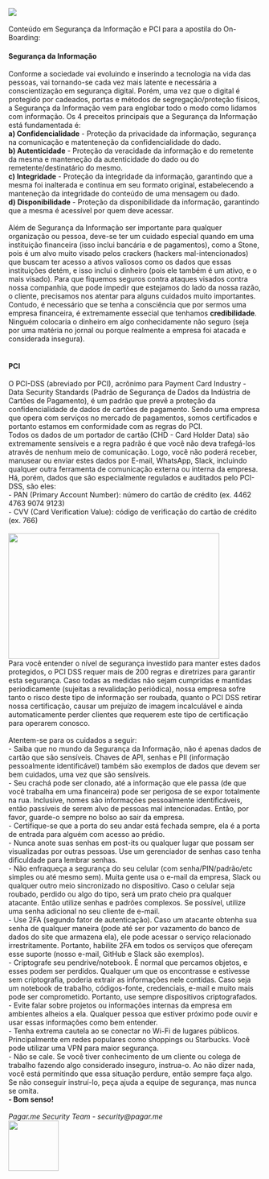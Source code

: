 <img src="https://svgshare.com/i/5nn.svg"><br><br>
Conteúdo em Segurança da Informação e PCI para a apostila do On-Boarding:

<h4>Segurança da Informação</h4>
Conforme a sociedade vai evoluindo e inserindo a tecnologia na vida das pessoas, vai tornando-se cada vez mais latente e necessária a conscientização em segurança digital. Porém, uma vez que o digital é protegido por cadeados, portas e métodos de segregação/proteção físicos, a Segurança da Informação vem para englobar todo o modo como lidamos com informação. Os 4 preceitos principais que a Segurança da Informação está fundamentada é:<br>
  <strong>a) Confidencialidade</strong> - Proteção da privacidade da informação, segurança na comunicação e matenteneção da confidencialidade do dado.<br>
  <strong>b) Autenticidade</strong> - Proteção da veracidade da informação e do remetente da mesma e manteneção da autenticidade do dado ou do remetente/destinatário do mesmo.<br>
  <strong>c) Integridade</strong> - Proteção da integridade da informação, garantindo que a mesma foi inalterada e continua em seu formato original, estabelecendo a manteneção da integridade do conteúdo de uma mensagem ou dado.<br>
  <strong>d) Disponibilidade</strong> - Proteção da disponibilidade da informação, garantindo que a mesma é acessível por quem deve acessar.<br><br>
 Além de Segurança da Informação ser importante para qualquer organização ou pessoa, deve-se ter um cuidado especial quando em uma instituição financeira (isso inclui bancária e de pagamentos), como a Stone, pois é um alvo muito visado pelos crackers (hackers mal-intencionados) que buscam ter acesso a ativos valiosos como os dados que essas instituições detém, e isso inclui o dinheiro (pois ele também é um ativo, e o mais visado). Para que fiquemos seguros contra ataques visados contra nossa companhia, que pode impedir que estejamos do lado da nossa razão, o cliente, precisamos nos atentar para alguns cuidados muito importantes.
 Contudo, é necessário que se tenha a consciência que por sermos uma empresa financeira, é extremamente essecial que tenhamos <strong>credibilidade</strong>. Ninguém colocaria o dinheiro em algo conhecidamente não seguro (seja por uma matéria no jornal ou porque realmente a empresa foi atacada e considerada insegura).
<br><br>
<h4>PCI</h4>
 O PCI-DSS (abreviado por PCI), acrônimo para Payment Card Industry - Data Security Standards (Padrão de Segurança de Dados da Indústria de Cartões de Pagamento), é um padrão que prevê a proteção da confidencialidade de dados de cartões de pagamento. Sendo uma empresa que opera com serviços no mercado de pagamentos, somos certificados e portanto estamos em conformidade com as regras do PCI.<br>
 Todos os dados de um portador de cartão (CHD - Card Holder Data) são extremamente sensíveis e a regra padrão é que você não deva trafegá-los através de nenhum meio de comunicação. Logo, você não poderá receber, manusear ou enviar estes dados por E-mail, WhatsApp, Slack, incluindo qualquer outra ferramenta de comunicação externa ou interna da empresa.<br>
Há, porém, dados que são especialmente regulados e auditados pelo PCI-DSS, são eles:<br>
- PAN (Primary Account Number): número do cartão de crédito (ex. 4462 4763 9074 9123)<br>
- CVV (Card Verification Value): código de verificação do cartão de crédito (ex. 766)<br>
<br>
<img src="https://openclipart.org/image/2400px/svg_to_png/182038/credit-card-front.png" width="420" height="250">
<br>
Para você entender o nível de segurança investido para manter estes dados protegidos, o PCI DSS requer mais de 200 regras e diretrizes para garantir esta segurança. Caso todas as medidas não sejam cumpridas e mantidas periodicamente (sujeitas a revalidação periódica), nossa empresa sofre tanto o risco deste tipo de informação ser roubada, quanto o PCI DSS retirar nossa certificação, causar um prejuízo de imagem incalculável e ainda automaticamente perder clientes que requerem este tipo de certificação para operarem conosco.<br><br>
Atentem-se para os cuidados a seguir:<br>
- Saiba que no mundo da Segurança da Informação, não é apenas dados de cartão que são sensíveis. Chaves de API, senhas e PII (informação pessoalmente identificável) também são exemplos de dados que devem ser bem cuidados, uma vez que são sensíveis.<br>
- Seu crachá pode ser clonado, até a informação que ele passa (de que você trabalha em uma financeira) pode ser perigosa de se expor totalmente na rua. Inclusive, nomes são informações pessoalmente identificáveis, então passíveis de serem alvo de pessoas mal intencionadas. Então, por favor, guarde-o sempre no bolso ao sair da empresa.<br>
- Certifique-se que a porta do seu andar está fechada sempre, ela é a porta de entrada para alguém com acesso ao prédio.<br>
- Nunca anote suas senhas em post-its ou qualquer lugar que possam ser visualizadas por outras pessoas. Use um gerenciador de senhas caso tenha dificuldade para lembrar senhas.<br>
- Não enfraqueça a segurança do seu celular (com senha/PIN/padrão/etc simples ou até mesmo sem). Muita gente usa o e-mail da empresa, Slack ou qualquer outro meio sincronizado no dispositivo. Caso o celular seja roubado, perdido ou algo do tipo, será um prato cheio pra qualquer atacante. Então utilize senhas e padrões complexos. Se possível, utilize uma senha adicional no seu cliente de e-mail.<br>
- Use 2FA (segundo fator de autenticação). Caso um atacante obtenha sua senha de qualquer maneira (pode até ser por vazamento do banco de dados do site que armazena ela), ele pode acessar o serviço relacionado irrestritamente. Portanto, habilite 2FA em todos os serviços que ofereçam esse suporte (nosso e-mail, GitHub e Slack são exemplos).<br>
- Criptografe seu pendrive/notebook. É normal que percamos objetos, e esses podem ser perdidos. Qualquer um que os encontrasse e estivesse sem criptografia, poderia extrair as informações nele contidas. Caso seja um notebook de trabalho, códigos-fonte, credenciais, e-mail e muito mais pode ser comprometido. Portanto, use sempre dispositivos criptografados.<br>
- Evite falar sobre projetos ou informações internas da empresa em ambientes alheios a ela. Qualquer pessoa que estiver próximo pode ouvir e usar essas informações como bem entender.<br>
- Tenha extrema cautela ao se conectar no Wi-Fi de lugares públicos. Principalmente em redes populares como shoppings ou Starbucks. Você pode utilizar uma VPN para maior segurança.<br>
- Não se cale. Se você tiver conhecimento de um cliente ou colega de trabalho fazendo algo considerado inseguro, instrua-o. Ao não dizer nada, você está permitindo que essa situação perdure, então sempre faça algo. Se não conseguir instruí-lo, peça ajuda a equipe de segurança, mas nunca se omita.<br>
<b>- Bom senso!</b><br><br>
<i>Pagar.me Security Team - security@pagar.me</i><br>

<img src="https://i.imgur.com/DOY3ZsA.png" width="100" height="100">
